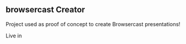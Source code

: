 browsercast Creator
------

Project used as proof of concept to create Browsercast presentations!

Live in